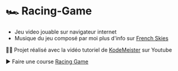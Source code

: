 # 🏎 Racing-Game

- Jeu video jouable sur navigateur internet
- Musique du jeu composé par moi plus d'info sur [French Skies](https://ffm.bio/frenchskies)

👨‍💻 Projet réalisé avec la vidéo tutoriel de [KodeMeister](https://youtu.be/EOemfVmD-1M?si=8RYq164l-bYPNcWn) sur Youtube


▶ Faire une course [Racing Game](https://skies-land.github.io/Racing-Game/)
